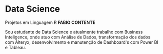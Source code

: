 # Data Science
 Projetos em Linguagem R
 **FABIO CONTENTE**
 
 Sou estudante de Data Science e atualmente trabalho com Business Inteligence, onde atuo com Análise de Dados, transformação dos dados com Alteryx, desenvolvimento e manutenção de Dashboard's com Power BI e Tableau.

